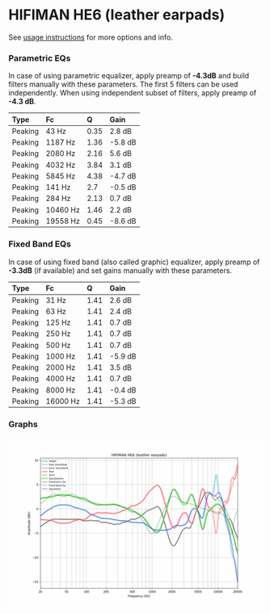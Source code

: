# HIFIMAN HE6 (leather earpads)
See [usage instructions](https://github.com/jaakkopasanen/AutoEq#usage) for more options and info.

### Parametric EQs
In case of using parametric equalizer, apply preamp of **-4.3dB** and build filters manually
with these parameters. The first 5 filters can be used independently.
When using independent subset of filters, apply preamp of **-4.3 dB**.

| Type    | Fc       |    Q | Gain    |
|:--------|:---------|:-----|:--------|
| Peaking | 43 Hz    | 0.35 | 2.8 dB  |
| Peaking | 1187 Hz  | 1.36 | -5.8 dB |
| Peaking | 2080 Hz  | 2.16 | 5.6 dB  |
| Peaking | 4032 Hz  | 3.84 | 3.1 dB  |
| Peaking | 5845 Hz  | 4.38 | -4.7 dB |
| Peaking | 141 Hz   | 2.7  | -0.5 dB |
| Peaking | 284 Hz   | 2.13 | 0.7 dB  |
| Peaking | 10460 Hz | 1.46 | 2.2 dB  |
| Peaking | 19558 Hz | 0.45 | -8.6 dB |

### Fixed Band EQs
In case of using fixed band (also called graphic) equalizer, apply preamp of **-3.3dB**
(if available) and set gains manually with these parameters.

| Type    | Fc       |    Q | Gain    |
|:--------|:---------|:-----|:--------|
| Peaking | 31 Hz    | 1.41 | 2.6 dB  |
| Peaking | 63 Hz    | 1.41 | 2.4 dB  |
| Peaking | 125 Hz   | 1.41 | 0.7 dB  |
| Peaking | 250 Hz   | 1.41 | 0.7 dB  |
| Peaking | 500 Hz   | 1.41 | 0.7 dB  |
| Peaking | 1000 Hz  | 1.41 | -5.9 dB |
| Peaking | 2000 Hz  | 1.41 | 3.5 dB  |
| Peaking | 4000 Hz  | 1.41 | 0.7 dB  |
| Peaking | 8000 Hz  | 1.41 | -0.4 dB |
| Peaking | 16000 Hz | 1.41 | -5.3 dB |

### Graphs
![](./HIFIMAN%20HE6%20(leather%20earpads).png)